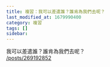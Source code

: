```yaml
---
title: 複習：我可以差遣誰？誰肯為我們去呢？
last_modified_at: 1679990400
category: 複習
tags: []
sidebar: 
---
```


 <p>我可以差遣誰？誰肯為我們去呢？<br>
<a href="/posts/269192852" target="_blank">/posts/269192852</a></p>

<p>&nbsp;</p>
